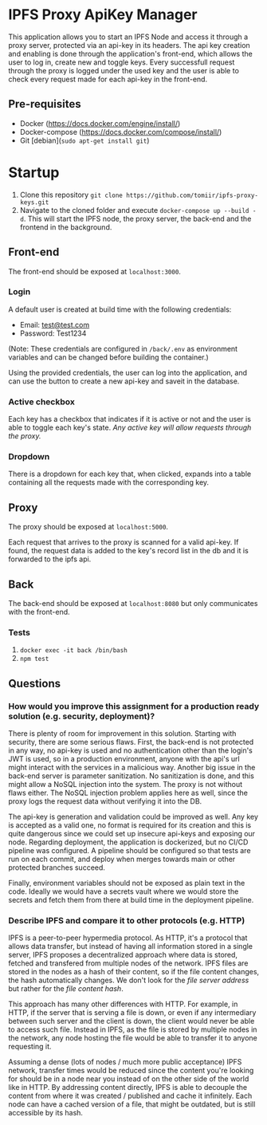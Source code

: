 # IPFS Proxy ApiKey Manager

This application allows you to start an IPFS Node and access it through a proxy server, protected via an api-key in its headers.
The api key creation and enabling is done through the application's front-end, which allows the user to log in, create new and toggle keys.
Every successfull request through the proxy is logged under the used key and the user is able to check every request made for each api-key in the front-end.
## Pre-requisites
- Docker (https://docs.docker.com/engine/install/)
- Docker-compose (https://docs.docker.com/compose/install/)
- Git [debian](`sudo apt-get install git`)
# Startup
1. Clone this repository `git clone https://github.com/tomiir/ipfs-proxy-keys.git`
2. Navigate to the cloned folder and execute `docker-compose up --build -d`. This will start the IPFS node, the proxy server, the back-end and the frontend in the background.  

## Front-end
The front-end should be exposed at `localhost:3000`.


### Login
A default user is created at build time with the following credentials:
- Email: test@test.com
- Password: Test1234


(Note: These credentials are configured in `/back/.env` as environment variables and can be changed before building the container.)


Using the provided credentials, the user can log into the application, and can use the button to create a new api-key and saveit in the database.

### Active checkbox
Each key has a checkbox that indicates if it is active or not and the user is able to toggle each key's state. *Any active key will allow requests through the proxy.*

### Dropdown
There is a dropdown for each key that, when clicked, expands into a table containing all the requests made with the corresponding key.


## Proxy
The proxy should be exposed at `localhost:5000`.

Each request that arrives to the proxy is scanned for a valid api-key. If found, the request data is added to the key's record list in the db and it is forwarded to the ipfs api. 


## Back
The back-end should be exposed at `localhost:8080` but only communicates with the front-end.

### Tests
1. `docker exec -it back /bin/bash`
2. `npm test`

## Questions 
### How would you improve this assignment for a production ready solution (e.g. security, deployment)?

There is plenty of room for improvement in this solution. Starting with security, there are some serious flaws. First, the back-end is not protected in any way, no api-key is used and no authentication other than the login's JWT is used, so in a production environment, anyone with the api's url might interact with the services in a malicious way. Another big issue in the back-end server is parameter sanitization. No sanitization is done, and this might allow a NoSQL injection into the system. 
The proxy is not without flaws either. The NoSQL injection problem applies here as well, since the proxy logs the request data without verifying it into the DB. 

The api-key is generation and validation could be improved as well. Any key is accepted as a valid one, no format is required for its creation and this is quite dangerous since we could set up insecure api-keys and exposing our node. 
Regarding deployment, the application is dockerized, but no CI/CD pipeline was configured. A pipeline should be configured so that tests are run on each commit, and deploy when merges towards main or other protected branches succeed. 

Finally, environment variables should not be exposed as plain text in the code. Ideally we would have a secrets vault where we would store the secrets and fetch them from there at build time in the deployment pipeline.

### Describe IPFS and compare it to other protocols (e.g. HTTP)
IPFS is a peer-to-peer hypermedia protocol. As HTTP, it's a protocol that allows data transfer, but instead of having all information stored in a single server, IPFS proposes a decentralized approach where data is stored, fetched and transfered from multiple nodes of the network. IPFS files are stored in the nodes as a hash of their content, so if the file content changes, the hash automatically changes. We don't look for the _file server address_ but rather for the _file content hash_. 

This approach has many other differences with HTTP. For example, in HTTP, if the server that is serving a file is down, or even if any intermediary between such server and the client is down, the client would never be able to access such file. Instead in IPFS, as the file is stored by multiple nodes in the network, any node hosting the file would be able to transfer it to anyone requesting it. 

Assuming a dense (lots of nodes / much more public acceptance) IPFS network, transfer times would be reduced since the content you're looking for should be in a node near you instead of on the other side of the world like in HTTP. By addressing content directly, IPFS is able to decouple the content from where it was created / published and cache it infinitely. Each node can have a cached version of a file, that might be outdated, but is still accessible by its hash. 

